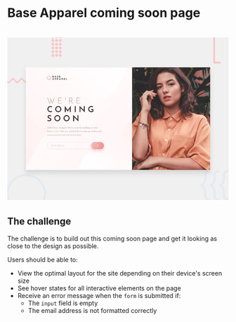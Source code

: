 <h1>Base Apparel coming soon page<h1/>
  

![Design preview for the Base Apparel coming soon page coding challenge](./design/desktop-preview.jpg)

## The challenge

The challenge is to build out this coming soon page and get it looking as close to the design as possible.

Users should be able to:
- View the optimal layout for the site depending on their device's screen size
- See hover states for all interactive elements on the page
- Receive an error message when the `form` is submitted if:
  - The `input` field is empty
  - The email address is not formatted correctly




